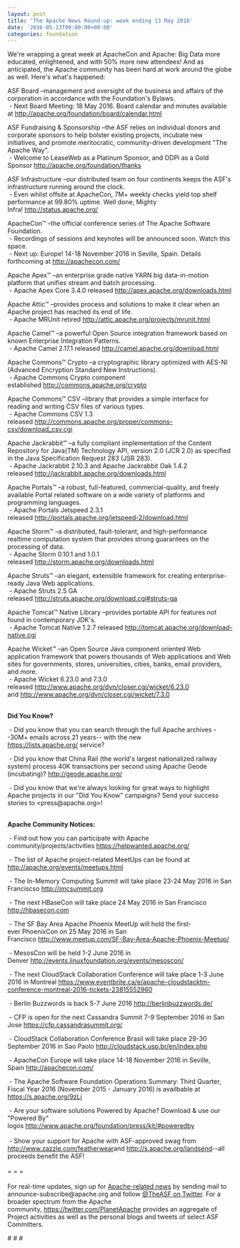 ```yaml
---
layout: post
title: 'The Apache News Round-up: week ending 13 May 2016'
date: '2016-05-13T00:00:00+00:00'
categories: foundation
---
```

<p>We're wrapping a great week at ApacheCon and Apache: Big Data more educated, enlightened, and with 50% more new attendees! And as anticipated, the Apache community has been hard at work around the globe as well. Here's what's happened:</p> 
  <div> 
    <p>ASF Board –management and oversight of the business and affairs of the corporation in accordance with the Foundation's Bylaws.<br />&nbsp;- Next Board Meeting: 18 May 2016. Board calendar and minutes available at <a href="http://apache.org/foundation/board/calendar.html">http://apache.org/foundation/board/calendar.html</a></p> 
    <p><a href="http://apache.org/foundation/board/calendar.html"></a>ASF Fundraising &amp; Sponsorship&nbsp;–the ASF relies on individual donors and corporate sponsors to help bolster existing projects, incubate new initiatives, and promote meritocratic, community-driven development &quot;The Apache Way&quot;.<br />&nbsp;- Welcome to LeaseWeb as a Platinum Sponsor, and ODPi as a Gold Sponsor&nbsp;<a href="http://apache.org/foundation/thanks">http://apache.org/foundation/thanks</a></p> 
  </div> 
  <p>ASF Infrastructure –our distributed team on four continents keeps the ASF's infrastructure running around the clock.<br />&nbsp;- Even whilst offsite at ApacheCon, 7M+ weekly checks yield top shelf performance at 99.80% uptime. Well done, Mighty Infra!&nbsp;<a href="http://status.apache.org/">http://status.apache.org/</a></p> 
  <div> 
    <p><a href="http://status.apache.org/"></a>ApacheCon™ –the official conference series of The Apache Software Foundation.<br />&nbsp;- Recordings of sessions and keynotes will be announced soon. Watch this space.<br />&nbsp;- Next up: Europe! 14-18 November 2016 in Seville, Spain. Details forthcoming at&nbsp;<a href="http://apachecon.com/">http://apachecon.com/</a></p> 
    <p>Apache Apex™ –an enterprise grade native YARN big data-in-motion platform that unifies stream and batch processing.<br />&nbsp;- Apache Apex Core 3.4.0 released&nbsp;<a href="http://apex.apache.org/downloads.html">http://apex.apache.org/downloads.html</a></p> 
    <p>Apache Attic™ –provides process and solutions to make it clear when an Apache project has reached its end of life.<br />&nbsp;-&nbsp;Apache MRUnit retired&nbsp;<a href="http://attic.apache.org/projects/mrunit.html">http://attic.apache.org/projects/mrunit.html</a> </p> 
    <p>Apache Camel™ –a powerful Open Source integration framework based on known Enterprise Integration Patterns.<br />&nbsp;-&nbsp;Apache Camel 2.17.1 released&nbsp;<a href="http://camel.apache.org/download.html">http://camel.apache.org/download.html</a></p> 
    <p>Apache Commons™ Crypto –a cryptographic library optimized with AES-NI (Advanced Encryption Standard New Instructions).<br />&nbsp;- Apache Commons Crypto component established&nbsp;<a href="http://commons.apache.org/crypto">http://commons.apache.org/crypto</a></p> 
    <p>Apache Commons™ CSV –library that provides a simple interface for reading and writing CSV files of various types.<br />&nbsp;- Apache Commons CSV 1.3 released&nbsp;<a href="http://commons.apache.org/proper/commons-csv/download_csv.cgi">http://commons.apache.org/proper/commons-csv/download_csv.cgi</a></p> 
    <p>Apache Jackrabbit™ –a fully compliant implementation of the Content Repository for Java(TM) Technology API, version 2.0 (JCR 2.0) as specified in the Java Specification Request 283 (JSR 283).<br />&nbsp;- Apache Jackrabbit 2.10.3 and Apache Jackrabbit Oak 1.4.2 released&nbsp;<a href="http://jackrabbit.apache.org/downloads.html">http://jackrabbit.apache.org/downloads.html</a></p> 
    <p>Apache Portals™ –a robust, full-featured, commercial-quality, and freely available Portal related software on a wide variety of platforms and programming languages.<br />&nbsp;- Apache Portals Jetspeed 2.3.1 released&nbsp;<a href="http://portals.apache.org/jetspeed-2/download.html">http://portals.apache.org/jetspeed-2/download.html</a></p> 
    <p>Apache Storm™ –a distributed, fault-tolerant, and high-performance realtime computation system that provides strong guarantees on the processing of data.<br />&nbsp;-&nbsp;Apache Storm 0.10.1 and 1.0.1 released&nbsp;<a href="http://storm.apache.org/downloads.html">http://storm.apache.org/downloads.html</a></p> 
    <p>Apache Struts™ –an elegant, extensible framework for creating enterprise-ready Java Web applications.<br />&nbsp;- Apache Struts 2.5 GA released&nbsp;<a href="http://struts.apache.org/download.cgi#struts-ga">http://struts.apache.org/download.cgi#struts-ga</a></p> 
    <p>Apache Tomcat™ Native Library –provides portable API for features not found in contemporary JDK's.<br />&nbsp;- Apache Tomcat Native 1.2.7 released&nbsp;<a href="http://tomcat.apache.org/download-native.cgi">http://tomcat.apache.org/download-native.cgi</a></p> 
    <p>Apache Wicket™ –an Open Source Java component oriented Web application framework that powers thousands of Web applications and Web sites for governments, stores, universities, cities, banks, email providers, and more.<br />&nbsp;- Apache Wicket 6.23.0 and 7.3.0 released&nbsp;<a href="http://www.apache.org/dyn/closer.cgi/wicket/6.23.0">http://www.apache.org/dyn/closer.cgi/wicket/6.23.0</a> and&nbsp;<a href="http://www.apache.org/dyn/closer.cgi/wicket/7.3.0">http://www.apache.org/dyn/closer.cgi/wicket/7.3.0</a><br /><br /></p> 
    <p><strong>Did You Know?</strong></p> 
  </div> 
  <div> 
    <p>&nbsp;- Did you know that you can search through the full Apache archives --30M+ emails across 21 years-- with the new <a href="https://lists.apache.org/">https://lists.apache.org/</a>&nbsp;service?</p> 
    <p>&nbsp;- Did you know that China Rail (the world's largest nationalized railway system) process 40K transactions per second using Apache Geode (incubating)?&nbsp;<a href="http://geode.apache.org/">http://geode.apache.org/</a></p> 
    <p><a href="http://wicket.apache.org/"></a>&nbsp;- Did you know that we're always looking for great ways to highlight Apache projects in our &quot;Did You Know&quot; campaigns? Send your success stories to &lt;press@apache.org&gt;!</p> 
  </div> 
  <div> 
    <div> 
      <p><strong><br />Apache Community Notices:</strong></p> 
      <p>&nbsp;- Find out how you can participate with Apache community/projects/activities <a href="https://helpwanted.apache.org/">https://helpwanted.apache.org/</a><strong></strong></p> 
      <p>&nbsp;- The list of Apache project-related MeetUps can be found at <a href="http://apache.org/events/meetups.html">http://apache.org/events/meetups.html</a></p> 
      <p>&nbsp;- The In-Memory Computing Summit will take place 23-24 May 2016 in San Franciscso <a href="http://imcsummit.org/">http://imcsummit.org</a></p> 
    </div> 
    <p>&nbsp;- The next HBaseCon will take place 24 May 2016 in San Francisco <a href="http://hbasecon.com/">http://hbasecon.com</a></p> 
    <p>&nbsp;- The SF Bay Area Apache Phoenix MeetUp will hold the first-ever&nbsp;PhoenixCon on 25 May 2016 in San Francisco&nbsp;<a href="http://www.meetup.com/SF-Bay-Area-Apache-Phoenix-Meetup/">http://www.meetup.com/SF-Bay-Area-Apache-Phoenix-Meetup/</a></p> 
    <p>&nbsp;- MesosCon will be held 1-2 June 2016 in Denver&nbsp;<a href="http://events.linuxfoundation.org/events/mesoscon/">http://events.linuxfoundation.org/events/mesoscon/</a></p> 
    <p>&nbsp;- The next CloudStack Collaboration Conference will take place 1-3 June 2016 in Montreal <a href="https://www.eventbrite.ca/e/apache-cloudstacktm-conference-montreal-2016-tickets-23815552960">https://www.eventbrite.ca/e/apache-cloudstacktm-conference-montreal-2016-tickets-23815552960</a></p> 
    <p>&nbsp;- Berlin Buzzwords is back 5-7 June 2016&nbsp;<a href="http://berlinbuzzwords.de/">http://berlinbuzzwords.de/</a></p> 
    <p>&nbsp;- CFP is open for the next Cassandra Summit 7-9 September 2016 in San Jose <a href="https://cfp.cassandrasummit.org/">https://cfp.cassandrasummit.org/</a></p> 
    <p>&nbsp;- CloudStack Collaboration Conference Brasil will take place 29-30 September 2016 in Sao Paolo&nbsp;<a href="http://cloudstack.usp.br/en/index.php">http://cloudstack.usp.br/en/index.php</a></p> 
    <p>&nbsp;- ApacheCon Europe will take place 14-18 November 2016 in Seville, Spain&nbsp;<a href="http://apachecon.com/">http://apachecon.com/</a> </p> 
    <div> 
      <p>&nbsp;- The Apache Software Foundation Operations Summary: Third Quarter, Fiscal Year 2016 (November 2015 - January 2016) is availbable at <a href="https://s.apache.org/9zLj">https://s.apache.org/9zLj</a></p> 
    </div> 
    <div>&nbsp;- Are your software solutions Powered by Apache? Download &amp; use our &quot;Powered By&quot; logos&nbsp;<a href="http://www.apache.org/foundation/press/kit/#poweredby">http://www.apache.org/foundation/press/kit/#poweredby</a></div> 
    <div><br /></div> 
    <div>&nbsp;- Show your support for Apache with ASF-approved swag from <a href="http://www.zazzle.com/featherwear">http://www.zazzle.com/featherwear</a>and&nbsp;<a href="http://s.apache.org/landsend">http://s.apache.org/landsend</a>--all proceeds benefit the ASF!&nbsp;</div> 
    <div><br /></div> 
    <div>= = =</div> 
    <div><br /></div> 
    <div>For real-time updates, sign up for <a href="http://apache.org/foundation/mailinglists.html#foundation-announce">Apache-related news</a> by sending mail to announce-subscribe@apache.org and follow <a href="https://twitter.com/TheASF">@TheASF on Twitter</a>. For a broader spectrum from the Apache community,&nbsp;<a href="http://s.apache.org/landsend">https://twitter.com/PlanetApache</a> provides an aggregate of Project activities as well as the personal blogs and tweets of select ASF Committers.</div> 
  </div> 
  <p># # #</p>
